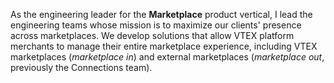 <!-- Engineering Leader for the Marketplace product vertical (from Jan 2024 to date) -->

As the engineering leader for the **Marketplace** product vertical, I lead the engineering teams whose mission is to maximize our clients' presence across marketplaces. We develop solutions that allow VTEX platform merchants to manage their entire marketplace experience, including VTEX marketplaces (*marketplace in*) and external marketplaces (*marketplace out*, previously the Connections team).

<!--
Como líder de engenharia da vertical de produto *Marketplace*, lidero os times de engenharia que têm por missão maximizar a presença de nossos clientes em diferentes marketplaces. Desenvolvemos soluções que permitem que os varejistas da plataforma VTEX gerenciem toda a sua experiência de marketplaces, incluindo os marketplaces VTEX (*marketplace in*) e marketplaces externos (*marketplace out*, anteriormente o time de Connections).
-->